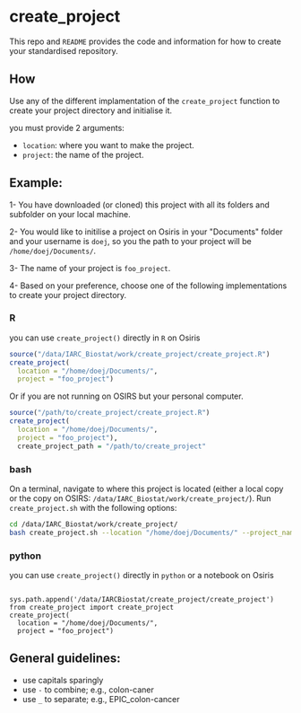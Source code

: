 # create_project

This repo and `README` provides the code and information for how to create your standardised repository.

## How
Use any of the different implamentation of the `create_project` function to create your project directory and initialise it. 
  
you must provide 2 arguments:  
  * `location`: where you want to make the project.
  * `project`: the name of the project.
  
## Example:

1- You have downloaded (or cloned) this project with all its folders and subfolder on your local machine.

2- You would like to initilise a project on Osiris in your "Documents" folder and your username is `doej`, so you the path to your project will be `/home/doej/Documents/`.

3- The name of your project is `foo_project`.

4- Based on your preference, choose one of the following implementations to create your project directory.
  

### R 
you can use `create_project()` directly in `R` on Osiris
```R
source("/data/IARC_Biostat/work/create_project/create_project.R")
create_project(
  location = "/home/doej/Documents/",
  project = "foo_project")
```

Or if you are not running on OSIRS but your personal computer.
```R
source("/path/to/create_project/create_project.R")
create_project(
  location = "/home/doej/Documents/",
  project = "foo_project"),
  create_project_path = "/path/to/create_project"
```
### bash
On a terminal, navigate to where this project is located (either a local copy or the copy on OSIRS: `/data/IARC_Biostat/work/create_project/`). Run `create_project.sh` with the following options:
```bash
cd /data/IARC_Biostat/work/create_project/
bash create_project.sh --location "/home/doej/Documents/" --project_name "foo_project"
```

  ### python 
  you can use `create_project()` directly in `python` or a notebook on Osiris
```

sys.path.append('/data/IARCBiostat/create_project/create_project')
from create_project import create_project
create_project(
  location = "/home/doej/Documents/",
  project = "foo_project")  
```

## General guidelines:
  * use capitals sparingly
  * use `-` to combine; e.g., colon-caner
  * use `_` to separate; e.g., EPIC_colon-cancer

